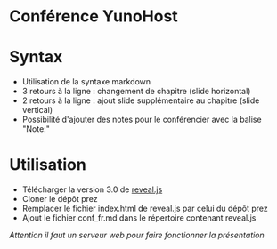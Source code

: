 Conférence YunoHost
====
Syntax
===
* Utilisation de la syntaxe markdown 
* 3 retours à la ligne : changement de chapitre (slide horizontal)
* 2 retours à la ligne : ajout slide supplémentaire au chapitre (slide vertical)
* Possibilité d'ajouter des notes pour le conférencier avec la balise "Note:"


Utilisation 
===

* Télécharger la version 3.0 de [reveal.js](https://github.com/hakimel/reveal.js/releases)
* Cloner le dépôt prez
* Remplacer le fichier index.html de reveal.js par celui du dépôt prez
* Ajout le fichier conf_fr.md dans le répertoire contenant reveal.js

*Attention il faut un serveur web pour faire fonctionner la présentation*
